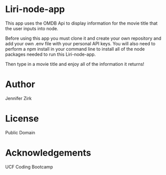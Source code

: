 # Liri-node-app
This app uses the OMDB Api to display  information for the movie title that the user inputs into node. 


Before using this app you must clone it and create your own repository and add your own .env file with your personal API keys. You will also need to perform a npm install in your command line to install all of the node packages needed to run this Liri-node-app. 

Then type in a movie title and enjoy all of the information it returns!

# Author

Jennifer Zirk

# License

Public Domain

# Acknowledgements

UCF Coding Bootcamp



